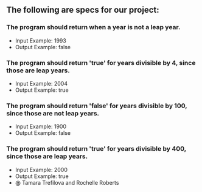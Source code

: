 
## The following are specs for our project:
### The program should return when a year is not a leap year.
  * Input Example: 1993
  * Output Example: false

### The program should return 'true' for years divisible by 4, since those are leap years.
* Input Example: 2004
* Output Example: true

### The program should return 'false' for years divisible by 100, since those are not leap years.
* Input Example: 1900
* Output Example: false

### The program should return 'true' for years divisible by 400, since those are leap years.
* Input Example: 2000
* Output Example: true
* @ Tamara Trefilova and Rochelle Roberts
